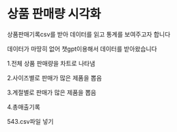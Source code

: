 # 상품 판매량 시각화
상품판매기록csv를 받아 데이터를 읽고 통계를 보여주고자 합니다

데이터가 마땅히 없어 챗gpt이용해서 데이터를 받아왔습니다

1.전체 상품 판매량을 차트로 나타냄

2.사이즈별로 판매가 많은 제품을 뽑음

3.계절별로 판매가 많은 제품을 뽑음

4.총매출기록


543.csv파일 넣기
